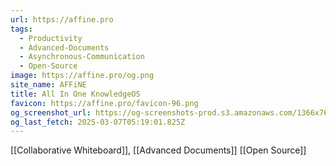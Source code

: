 ```yaml
---
url: https://affine.pro
tags:
  - Productivity
  - Advanced-Documents
  - Asynchronous-Communication
  - Open-Source
image: https://affine.pro/og.png
site_name: AFFiNE
title: All In One KnowledgeOS
favicon: https://affine.pro/favicon-96.png
og_screenshot_url: https://og-screenshots-prod.s3.amazonaws.com/1366x768/80/false/beacad3f444fa77926fe27db0e81be5e8a3e2e77be4fb4fcca12eb781393b5cb.jpeg
og_last_fetch: 2025-03-07T05:19:01.825Z
---
```

[[Collaborative Whiteboard]], [[Advanced Documents]]
[[Open Source]]

